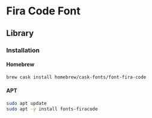 # Fira Code Font

<!--
https://medium.com/@docodemore/an-alternative-to-operator-mono-font-6e5d040e1c7e
https://medium.com/@peterpme/operator-mono-fira-code-the-best-of-both-worlds-191be512fd5e
-->

## Library

### Installation

#### Homebrew

```sh
brew cask install homebrew/cask-fonts/font-fira-code
```

#### APT

```sh
sudo apt update
sudo apt -y install fonts-firacode
```
